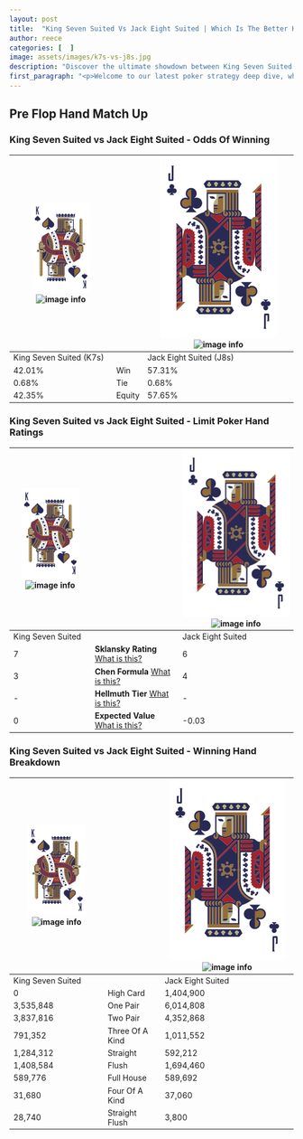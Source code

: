 ```yaml
---
layout: post
title:  "King Seven Suited Vs Jack Eight Suited | Which Is The Better Hand In Poker? A Complete Guide"
author: reece
categories: [  ]
image: assets/images/k7s-vs-j8s.jpg
description: "Discover the ultimate showdown between King Seven Suited and Jack Eight Suited in poker! Uncover the odds, strategies, and scenarios where one hand triumphs over the other. Get ready to up your poker game with this thrilling analysis."
first_paragraph: "<p>Welcome to our latest poker strategy deep dive, where we're pitting two distinct hands against each other in a high-stakes showdown: King Seven Suited vs Jack Eight Suited.</p><p>In the dynamic world of poker, every decision counts, and knowing which hand holds the upper hand is key to your success at the table.</p><p>In this article, we'll dissect these two hands, explore the scenarios where one dominates the other, and equip you with the knowledge to make strategic choices that can tip the odds in your favor.</p><p>Get ready to unravel the intriguing dynamics of these poker hands and elevate your game to new heights.</p>"
---
```




[comment]: # (sp0)

## Pre Flop Hand Match Up

<div class="table hand-ratings" markdown="1"> 



### King Seven Suited vs Jack Eight Suited - Odds Of Winning


    
| ![image info](assets/images/hand1/K.png) ![image info](assets/images/hand1/7s.png) |  | ![image info](assets/images/hand2/J.png) ![image info](assets/images/hand2/8s.png) |
| -------- | -------- | -------- |
| King Seven Suited (K7s) |  | Jack Eight Suited (J8s) |
| 42.01% | Win | 57.31% |
| 0.68% | Tie | 0.68% |
| 42.35% | Equity | 57.65% |




[comment]: # (sp1)



### King Seven Suited vs Jack Eight Suited - Limit Poker Hand Ratings


    
| ![image info](assets/images/hand1/K.png) ![image info](assets/images/hand1/7s.png) |  | ![image info](assets/images/hand2/J.png) ![image info](assets/images/hand2/8s.png) |
| -------- | -------- | -------- |
| King Seven Suited |  | Jack Eight Suited |
| 7 | **Sklansky Rating** [What is this?](/sklansky-rating-explained) | 6 |
| 3 | **Chen Formula** [What is this?](/chen-formula-explained) | 4 |
| - | **Hellmuth Tier** [What is this?](/Hellmuth-tier-explained) | - |
| 0 | **Expected Value** [What is this?](/expected-value-explained) | -0.03 |




[comment]: # (sp2)



### King Seven Suited vs Jack Eight Suited - Winning Hand Breakdown


    
| ![image info](assets/images/hand1/K.png) ![image info](assets/images/hand1/7s.png) |  | ![image info](assets/images/hand2/J.png) ![image info](assets/images/hand2/8s.png) |
| -------- | -------- | -------- |
| King Seven Suited |  | Jack Eight Suited |
| 0 | High Card | 1,404,900 |
| 3,535,848 | One Pair | 6,014,808 |
| 3,837,816 | Two Pair | 4,352,868 |
| 791,352 | Three Of A Kind | 1,011,552 |
| 1,284,312 | Straight | 592,212 |
| 1,408,584 | Flush | 1,694,460 |
| 589,776 | Full House | 589,692 |
| 31,680 | Four Of A Kind | 37,060 |
| 28,740 | Straight Flush | 3,800 |




[comment]: # (sp3)



</div>

[comment]: # (sp4)



[comment]: # (sp5)

